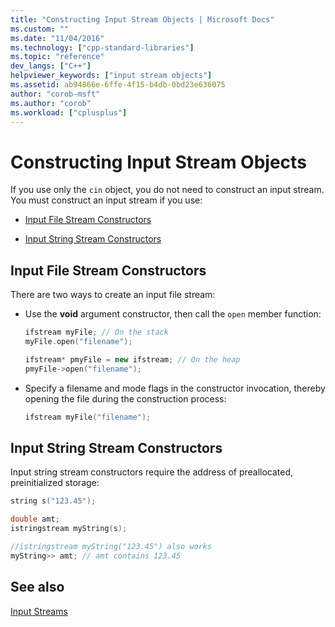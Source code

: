 ```yaml
---
title: "Constructing Input Stream Objects | Microsoft Docs"
ms.custom: ""
ms.date: "11/04/2016"
ms.technology: ["cpp-standard-libraries"]
ms.topic: "reference"
dev_langs: ["C++"]
helpviewer_keywords: ["input stream objects"]
ms.assetid: ab94866e-6ffe-4f15-b4db-0bd23e636075
author: "corob-msft"
ms.author: "corob"
ms.workload: ["cplusplus"]
---
```

# Constructing Input Stream Objects

If you use only the `cin` object, you do not need to construct an input stream. You must construct an input stream if you use:

- [Input File Stream Constructors](#vclrfinputfilestreamconstructorsanchor8)

- [Input String Stream Constructors](#vclrfinputstringstreamconstructorsanchor9)

## <a name="vclrfinputfilestreamconstructorsanchor8"></a> Input File Stream Constructors

There are two ways to create an input file stream:

- Use the **void** argument constructor, then call the `open` member function:

   ```cpp
   ifstream myFile; // On the stack
   myFile.open("filename");

   ifstream* pmyFile = new ifstream; // On the heap
   pmyFile->open("filename");
   ```

- Specify a filename and mode flags in the constructor invocation, thereby opening the file during the construction process:

   ```cpp
   ifstream myFile("filename");
   ```

## <a name="vclrfinputstringstreamconstructorsanchor9"></a> Input String Stream Constructors

Input string stream constructors require the address of preallocated, preinitialized storage:

```cpp
string s("123.45");

double amt;
istringstream myString(s);

//istringstream myString("123.45") also works
myString>> amt; // amt contains 123.45
```

## See also

[Input Streams](../standard-library/input-streams.md)<br/>
